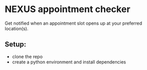 # NEXUS appointment checker
Get notified when an appointment slot opens up at your preferred location(s).

## Setup:
- clone the repo
- create a python environment and install dependencies